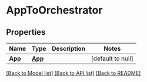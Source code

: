 # AppToOrchestrator
## Properties

Name | Type | Description | Notes
------------ | ------------- | ------------- | -------------
**App** | [**App**](App.md) |  | [default to null]

[[Back to Model list]](../README.md#documentation-for-models) [[Back to API list]](../README.md#documentation-for-api-endpoints) [[Back to README]](../README.md)

